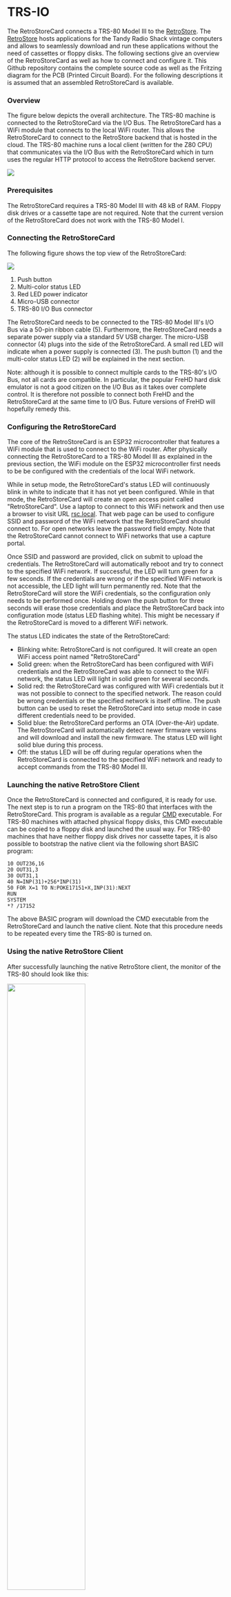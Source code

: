 # TRS-IO

The RetroStoreCard connects a TRS-80 Model III to the <a href="https://retrostore.org">RetroStore</a>.
The <a href="https://retrostore.org">RetroStore</a> hosts applications for the Tandy Radio Shack vintage computers
and allows to seamlessly download and run these applications without the need of cassettes or floppy disks. The
following sections give an overview of the RetroStoreCard as well as how to connect and configure it. This Github
repository contains the complete source code as well as the Fritzing diagram for the PCB (Printed Circuit Board).
For the following descriptions it is assumed that an assembled RetroStoreCard is available.

### Overview

The figure below depicts the overall architecture. The TRS-80 machine is connected to the RetroStoreCard via the I/O Bus.
The RetroStoreCard has a WiFi module that connects to the local WiFi router. This allows the RetroStoreCard to connect
to the RetroStore backend that is hosted in the cloud. The TRS-80 machine runs a local client (written for the Z80 CPU) that
communicates via the I/O Bus with the RetroStoreCard which in turn uses the regular HTTP protocol to access the RetroStore
backend server.

<img src="doc/rsc-architecture.png" />


### Prerequisites

The RetroStoreCard requires a TRS-80 Model III with 48 kB of RAM. Floppy disk drives or a cassette tape are not required.
Note that the current version of the RetroStoreCard does not work with the TRS-80 Model I.


### Connecting the RetroStoreCard

The following figure shows the top view of the RetroStoreCard:

<img src="doc/rsc.png" />

1. Push button
2. Multi-color status LED
3. Red LED power indicator
4. Micro-USB connector
5. TRS-80 I/O Bus connector

The RetroStoreCard needs to be connected to the TRS-80 Model III's I/O Bus via a 50-pin ribbon cable (5). Furthermore,
the RetroStoreCard needs a separate power supply via a standard 5V USB charger. The micro-USB connector (4) plugs into the
side of the RetroStoreCard. A small red LED will indicate when a power supply is connected (3). The push button (1) and the
multi-color status LED (2) will be explained in the next section.

Note: although it is possible to connect multiple cards to the TRS-80's I/O Bus, not all cards are compatible.
In particular, the popular FreHD hard disk emulator is not a good citizen on the I/O Bus as it takes over complete
control. It is therefore not possible to connect both FreHD and the RetroStoreCard at the same time to I/O Bus. Future
versions of FreHD will hopefully remedy this.


### Configuring the RetroStoreCard

The core of the RetroStoreCard is an ESP32 microcontroller that features a WiFi module that is used to connect
to the WiFi router. After physically connecting the RetroStoreCard to a TRS-80 Model III as explained in the
previous section, the WiFi module on the ESP32 microcontroller first needs to be be configured with
the credentials of the local WiFi network.

While in setup mode, the RetroStoreCard's status LED will continuously blink in white to indicate that it has not yet been
configured. While in that mode, the RetroStoreCard will create an open access point called "RetroStoreCard". Use a laptop
to connect to this WiFi network and then use a browser to visit URL <a href="rsc.local">rsc.local</a>. That web page can
be used to configure SSID and password of the WiFi network that the RetroStoreCard should connect to. For open networks
leave the password field empty. Note that the RetroStoreCard cannot connect to WiFi networks that use a capture portal.

Once SSID and password are provided, click on submit to upload the credentials. The RetroStoreCard will automatically
reboot and try to connect to the specified WiFi network. If  successful, the LED will turn green for a few seconds. If
the credentials are wrong or if the specified WiFi network is not accessible, the LED light will turn permanently red.
Note that the RetroStoreCard will store the WiFi credentials, so the configuration only needs to be performed once.
Holding down the push button for three seconds will erase those credentials and place the RetroStoreCard back into
configuration mode (status LED flashing white). This might be necessary if the RetroStoreCard is moved to a different
WiFi network.

The status LED indicates the state of the RetroStoreCard:

* Blinking white: RetroStoreCard is not configured. It will create an open WiFi access point named "RetroStoreCard"
* Solid green: when the RetroStoreCard has been configured with WiFi credentials and the RetroStoreCard was able
  to connect to the WiFi network, the status LED will light in solid green for several seconds.
* Solid red: the RetroStoreCard was configured with WiFi credentials but it was not possible to connect to the specified
  network. The reason could be wrong credentials or the specified network is itself offline. The push button can be
  used to reset the RetroStoreCard into setup mode in case different credentials need to be provided.
* Solid blue: the RetroStoreCard performs an OTA (Over-the-Air) update. The RetroStoreCard will automatically detect
  newer firmware versions and will download and install the new firmware. The status LED will light solid blue during
  this process.
* Off: the status LED will be off during regular operations when the RetroStoreCard is connected to the specified
  WiFi network and ready to accept commands from the TRS-80 Model III.
 
 ### Launching the native RetroStore Client
 
 Once the RetroStoreCard is connected and configured, it is ready for use. The next step is to run a program
 on the TRS-80 that interfaces with the RetroStoreCard. This program is available as a regular
 <a href="https://github.com/apuder/tpk/raw/master/src/main/resources/apps/rsclient/RSCLIENT.CMD">CMD</a> executable.
 For TRS-80 machines with attached physical floppy disks, this CMD executable can be copied to a floppy disk
 and launched the usual way. For TRS-80 machines that have neither floppy disk drives nor cassette tapes, it
 is also possible to bootstrap the native client via the following short BASIC program:
 
 ```BASIC
 10 OUT236,16
 20 OUT31,3
 30 OUT31,1
 40 N=INP(31)+256*INP(31)
 50 FOR X=1 TO N:POKE17151+X,INP(31):NEXT
 RUN
 SYSTEM
 *? /17152
 ```
 
 The above BASIC program will download the CMD executable from the RetroStoreCard and launch the native client.
 Note that this procedure needs to be repeated every time the TRS-80 is turned on.
 
 ### Using the native RetroStore Client
 
 After successfully launching the native RetroStore client, the monitor of the TRS-80 should look like this:
 
 <img src="doc/rsclient-1.png" width="60%"/>
 
 The screenshot above shows the main menu of the native RetroStore client. The arrow indicates the currently selected menu item.
 The up and down cursor keys can be used to move between the various menu items. Hitting the ENTER key will activate the currently
 selected menu item. Pressing CLEAR or BREAK in sub-menus will return to the previous menu.
 
 Keyboard controls:
 
 * Cursor up/down: toggle menu selection
 * ENTER: select current menu selection
 * BREAK/CLEAR: exit to previous screen

 ### FreHD

TRS-IO is compatible with the popular FreHD hard disk emulator.
 
 ```BASIC
 10 OUT236,16
 20 OUT197,3
 30 B=INP(196):REM B == 0xFE
 40 FOR X=0 TO 255:POKE20480+X,INP(196):NEXT
 50 POKE16526,0
 60 POKE16527,80
 70 PRINT USR(0)
RUN
 ```
 
